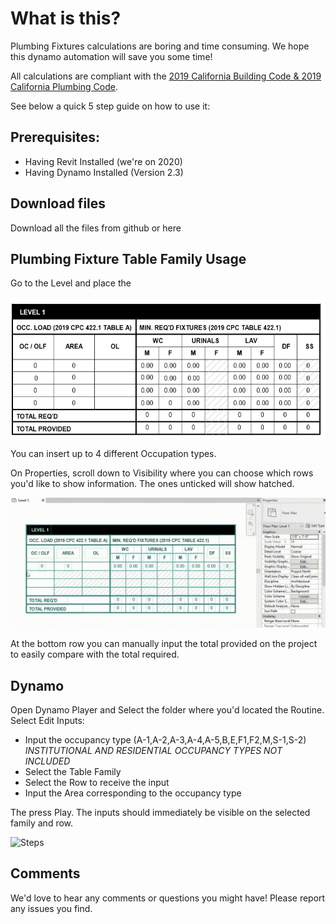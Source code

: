 # What is this?
Plumbing Fixtures calculations are boring and time consuming. We hope this dynamo automation will save you some time!

All calculations are compliant with the [2019 California Building Code & 2019 California Plumbing Code](https://up.codes/codes/california).

See below a quick 5 step guide on how to use it:

## Prerequisites:
- Having Revit Installed (we're on 2020)
- Having Dynamo Installed (Version 2.3)

## Download files

Download all the files from github or here

## Plumbing Fixture Table Family Usage

Go to the Level and place the 


![Table Example](https://github.com/archsourcing/plumbing-fixture-calcs/blob/main/media/Table%20Example.png)

You can insert up to 4 different Occupation types. 

On Properties, scroll down to Visibility where you can choose which rows you'd like to show information. The ones unticked will show hatched.

![Table properties](https://github.com/archsourcing/plumbing-fixture-calcs/blob/main/media/Table%20properties.gif)

At the bottom row you can manually input the total provided on the project to easily compare with the total required.

## Dynamo

Open Dynamo Player and Select the folder where you'd located the Routine.
Select Edit Inputs:
- Input the occupancy type (A-1,A-2,A-3,A-4,A-5,B,E,F1,F2,M,S-1,S-2) *INSTITUTIONAL AND RESIDENTIAL OCCUPANCY TYPES NOT INCLUDED*
- Select the Table Family
- Select the Row to receive the input
- Input the Area corresponding to the occupancy type

The press Play.
The inputs should immediately be visible on the selected family and row.

![Steps](https://github.com/archsourcing/plumbing-fixture-calcs/blob/main/media/Steps.gif)


## Comments
We'd love to hear any comments or questions you might have! Please report any issues you find.
